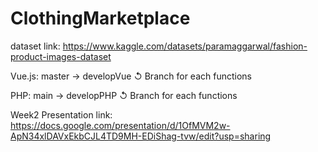 # ClothingMarketplace

dataset link: https://www.kaggle.com/datasets/paramaggarwal/fashion-product-images-dataset

Vue.js:  master → developVue ↺ Branch for each functions

PHP: main → developPHP ↺ Branch for each functions

Week2 Presentation link: https://docs.google.com/presentation/d/1OfMVM2w-ApN34xlDAVxEkbCJL4TD9MH-EDiShag-tvw/edit?usp=sharing
